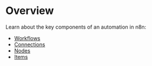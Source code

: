 # Overview

Learn about the key components of an automation in n8n:

* [Workflows](/workflows/workflows/)
* [Connections](/workflows/connections/)
* [Nodes](/workflows/nodes/)
* [Items](/workflows/items/)
